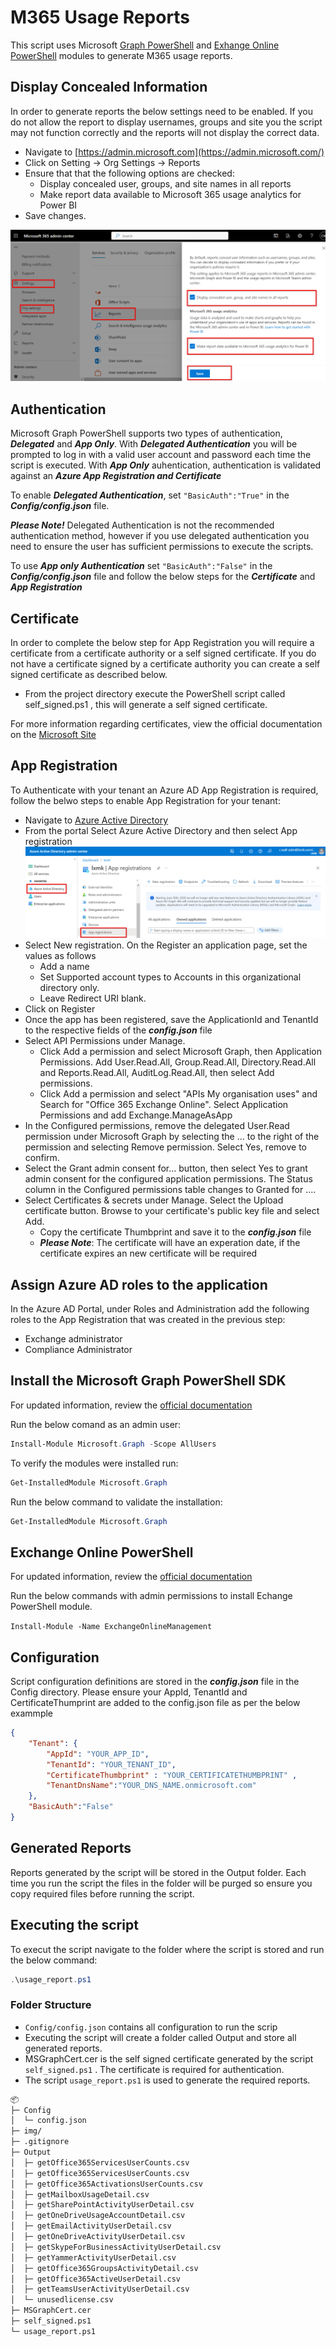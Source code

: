 # M365 Usage Reports

This script uses Microsoft [Graph PowerShell](https://learn.microsoft.com/en-us/powershell/microsoftgraph/get-started) and [Exhange Online PowerShell](https://learn.microsoft.com/en-us/powershell/exchange/exchange-online-powershell) modules to generate M365 usage reports.

## Display Concealed Information

In order to generate reports the below settings need to be enabled. If you do not allow the report to display usernames, groups and site you the script may not function correctly and the reports will not display the correct data.

- Navigate to [https://admin.microsoft.com](https://admin.microsoft.com/)
- Click on Setting -> Org Settings -> Reports
- Ensure that that the following options are checked:
  - Display concealed user, groups, and site names in all reports
  - Make report data available to Microsoft 365 usage analytics for Power BI
- Save changes.
  
![Reports](img/reports.png)

## Authentication

Microsoft Graph PowerShell supports two types of authentication, ___Delegated___ and ___App Only___. With ___Delegated Authentication___ you will be prompted to log in with a valid user account and password each time the script is executed. With ___App Only___ auhentication, authentication is validated against an ___Azure App Registration and Certificate___

To enable ___Delegated Authentication___, set ```"BasicAuth":"True"``` in the ___Config/config.json___ file.

___Please Note!___ Delegated Authentication is not the recommended authentication method, however if you use delegated authentication you need to ensure the user has sufficient permissions to execute the scripts.

To use ___App only Authentication___ set ```"BasicAuth":"False"``` in the ___Config/config.json___ file and follow the below steps for the ___Certificate___ and ___App Registration___

## Certificate

In order to complete the below step for App Registration you will require a certificate from a certificate authority or a self signed certificate. If you do not have a certificate signed by a certificate authority you can create a self signed certificate as described below.

- From the project directory execute the PowerShell script called self_signed.ps1 , this will generate a self signed certificate.

For more information regarding certificates, view the official documentation on the [Microsoft Site](https://learn.microsoft.com/en-us/azure/active-directory/develop/howto-create-self-signed-certificate)

## App Registration

To Authenticate with your tenant an Azure AD App Registration is required, follow the belwo steps to enable App Registration for your tenant:

- Navigate to [Azure Active Directory](https://aad.portal.azure.com/)
- From the portal Select Azure Active Directory and then select App registration
  ![App Registration](img/app-reg.png)
- Select New registration. On the Register an application page, set the values as follows
  - Add a name
  - Set Supported account types to Accounts in this organizational directory only.
  - Leave Redirect URI blank.
- Click on Register
- Once the app has been registered, save the ApplicationId and TenantId to the respective fields of the ___config.json___ file
- Select API Permissions under Manage.
  - Click Add a permission and select Microsoft Graph, then Application Permissions. Add User.Read.All, Group.Read.All, Directory.Read.All and Reports.Read.All, AuditLog.Read.All, then select Add permissions.
  - Click Add a permission and select "APIs My organisation uses" and Search for "Office 365 Exchange Online". Select Application Permissions and add Exchange.ManageAsApp
- In the Configured permissions, remove the delegated User.Read permission under Microsoft Graph by selecting the ... to the right of the permission and selecting Remove permission. Select Yes, remove to confirm.
- Select the Grant admin consent for... button, then select Yes to grant admin consent for the configured application permissions. The Status column in the Configured permissions table changes to Granted for ....
- Select Certificates & secrets under Manage. Select the Upload certificate button. Browse to your certificate's public key file and select Add.
  - Copy the certificate Thumbprint and save it to the ___config.json___  file  
  - ___Please Note___: The certificate will have an experation date, if the certificate expires an new certificate will be required

## Assign Azure AD roles to the application

In the Azure AD Portal, under Roles and Administration add the following roles to the App Registration that was created in the previous step:

- Exchange administrator
- Compliance Administrator

## Install the Microsoft Graph PowerShell SDK

For updated information, review the [official documentation](https://learn.microsoft.com/en-us/powershell/microsoftgraph/installation)

Run the below comand as an admin user:

``` PowerShell
Install-Module Microsoft.Graph -Scope AllUsers
```

To verify the modules were installed run:

```PowerShell
Get-InstalledModule Microsoft.Graph
```

Run the below command to validate the installation:

```PowerShell
Get-InstalledModule Microsoft.Graph
```

## Exchange Online PowerShell

For updated information, review the [official documentation](https://learn.microsoft.com/en-us/powershell/exchange/exchange-online-powershell-v2?view=exchange-ps)

Run the below commands with admin permissions to install Echange PowerShell module.

```Install-Module -Name ExchangeOnlineManagement```

## Configuration

Script configuration definitions are stored in the ___config.json___ file in the Config directory. Please ensure your AppId, TenantId and CertificateThumprint are added to the config.json file as per the below exammple

```json
{
    "Tenant": {
        "AppId": "YOUR_APP_ID",
        "TenantId": "YOUR_TENANT_ID",
        "CertificateThumbprint" : "YOUR_CERTIFICATETHUMBPRINT" ,
        "TenantDnsName":"YOUR_DNS_NAME.onmicrosoft.com"
    },
    "BasicAuth":"False"
}
```

## Generated Reports

Reports generated by the script will be stored in the Output folder. Each time you run the script the files in the folder will be purged so ensure you copy required files before running the script.

## Executing the script

To execut the script navigate to the folder where the script is stored and run the below command:

```PowerShell
.\usage_report.ps1
```

### Folder Structure

- `Config/config.json` contains all configuration to run the scrip
- Executing the script will create a folder called Output and store all generated reports.
- MSGraphCert.cer is the self signed certificate generated by the script ```self_signed.ps1``` . The certificate is required for authentication.
- The script ```usage_report.ps1``` is used to generate the required reports.

```md
📦 
├─ Config
│  └─ config.json
├─ img/
├─ .gitignore
├─ Output
│  ├─ getOffice365ServicesUserCounts.csv
│  ├─ getOffice365ServicesUserCounts.csv
│  ├─ getOffice365ActivationsUserCounts.csv
│  ├─ getMailboxUsageDetail.csv
│  ├─ getSharePointActivityUserDetail.csv
│  ├─ getOneDriveUsageAccountDetail.csv
│  ├─ getEmailActivityUserDetail.csv
│  ├─ getOneDriveActivityUserDetail.csv
│  ├─ getSkypeForBusinessActivityUserDetail.csv 
│  ├─ getYammerActivityUserDetail.csv
│  ├─ getOffice365GroupsActivityDetail.csv
│  ├─ getOffice365ActiveUserDetail.csv
│  ├─ getTeamsUserActivityUserDetail.csv
│  └─ unusedlicense.csv
├─ MSGraphCert.cer
├─ self_signed.ps1
└─ usage_report.ps1
```
